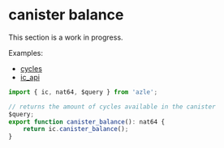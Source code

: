 # canister balance

This section is a work in progress.

Examples:

-   [cycles](https://github.com/demergent-labs/azle/tree/main/examples/cycles)
-   [ic_api](https://github.com/demergent-labs/azle/tree/main/examples/ic_api)

```typescript
import { ic, nat64, $query } from 'azle';

// returns the amount of cycles available in the canister
$query;
export function canister_balance(): nat64 {
    return ic.canister_balance();
}
```
